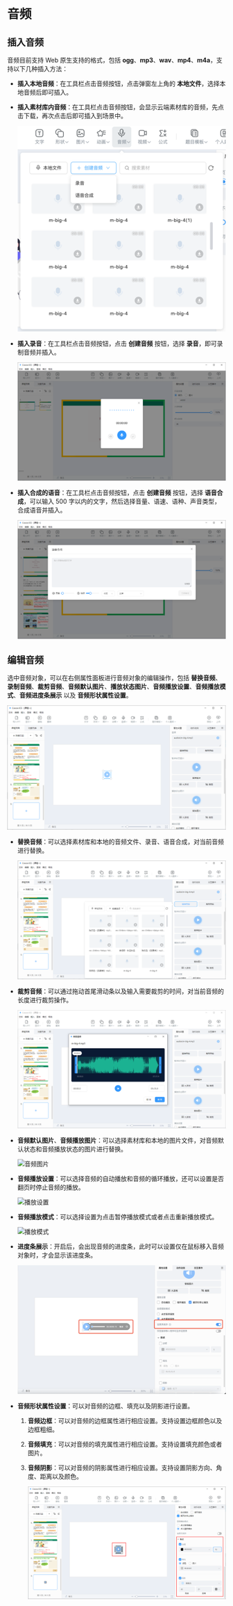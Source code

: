 # 音频

## 插入音频

音频目前支持 Web 原生支持的格式，包括 **ogg**、**mp3**、**wav**、**mp4**、**m4a**，支持以下几种插入方法：

- **插入本地音频**：在工具栏点击音频按钮，点击弹窗左上角的 **本地文件**，选择本地音频后即可插入。

- **插入素材库内音频**：在工具栏点击音频按钮，会显示云端素材库的音频，先点击下载，再次点击后即可插入到场景中。

    ![插入音频](img/source.png)

- **插入录音**：在工具栏点击音频按钮，点击 **创建音频** 按钮，选择 **录音**，即可录制音频并插入。

    ![录制音频](img/recordaudio.png)

- **插入合成的语音**：在工具栏点击音频按钮，点击 **创建音频** 按钮，选择 **语音合成**，可以输入 500 字以内的文字，然后选择音量、语速、语种、声音类型，合成语音并插入。

    ![语音合成](img/texttoaudio.png)

## 编辑音频

选中音频对象，可以在右侧属性面板进行音频对象的编辑操作，包括 **替换音频**、**录制音频**、**裁剪音频**、**音频默认图片**、**播放状态图片**、**音频播放设置**、**音频播放模式**、**音频进度条展示** 以及 **音频形状属性设置**。

![音频属性](img/audio.png)

- **替换音频**：可以选择素材库和本地的音频文件、录音、语音合成，对当前音频进行替换。

    ![替换音频](img/changeaudio.png)

- **裁剪音频**：可以通过拖动首尾滑动条以及输入需要裁剪的时间，对当前音频的长度进行裁剪操作。

    ![裁剪音频](img/cutaudio.png)

- **音频默认图片**、**音频播放图片**：可以选择素材库和本地的图片文件，对音频默认状态和音频播放状态的图片进行替换。

    ![音频图片](img/audiopicture.png)

- **音频播放设置**：可以选择音频的自动播放和音频的循环播放，还可以设置是否翻页时停止音频的播放。

    ![播放设置](img/audiosetting.png)

- **音频播放模式**：可以选择设置为点击暂停播放模式或者点击重新播放模式。

    ![播放模式](img/audiopattern.png)

- **进度条展示**：开启后，会出现音频的进度条，此时可以设置仅在鼠标移入音频对象时，才会显示该进度条。

    ![进度条展示](img/progressbar.png)

- **音频形状属性设置**：可以对音频的边框、填充以及阴影进行设置。

    1. **音频边框**：可以对音频的边框属性进行相应设置。支持设置边框颜色以及边框粗细。

    2. **音频填充**：可以对音频的填充属性进行相应设置。支持设置填充颜色或者图片。

    3. **音频阴影**：可以对音频的阴影属性进行相应设置。支持设置阴影方向、角度、距离以及颜色。

        ![音频样式](img/audioshadow.png)
